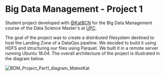 # Big Data Management - Project 1 

Student project developed with 	[@KatBCN](https://github.com/KatBCN) for the Big Data Management course of the Data Science Master's at [UPC](https://github.com/UPC). 

The goal of the project was to create a distributed filesystem destined to host the Landing Zone of a DataOps pipeline. We decided to build it using HDFS and structuring our files using Parquet. We built it in a remote server running Ubuntu 18.04. The overall architecture of the project is illustrated in the diagram below.

![BDM_Project_Part1_diagram_MateoKat](https://user-images.githubusercontent.com/91990504/161953922-2086ea3d-b87a-4b13-bd44-ebc96e894b95.png)
